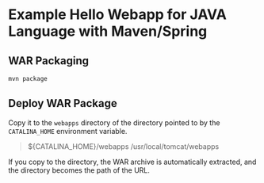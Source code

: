 # Example Hello Webapp for JAVA Language with Maven/Spring

## WAR Packaging

```bash
mvn package
```

## Deploy WAR Package

Copy it to the `webapps` directory of the directory pointed to by the `CATALINA_HOME` environment variable.

> ${CATALINA_HOME}/webapps
> /usr/local/tomcat/webapps

If you copy to the directory, the WAR archive is automatically extracted, and the directory becomes the path of the URL.
